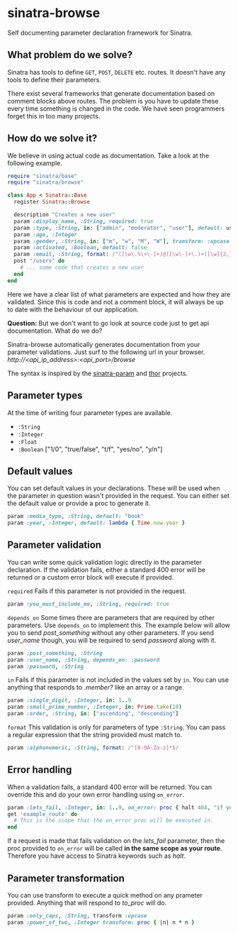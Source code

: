 # sinatra-browse

Self documenting parameter declaration framework for Sinatra.

## What problem do we solve?

Sinatra has tools to define `GET`, `POST`, `DELETE` etc. routes. It doesn't have any tools to define their parameters.

There exist several frameworks that generate documentation based on comment blocks above routes. The problem is you have to update these every time something is changed in the code. We have seen programmers forget this in too many projects.

## How do we solve it?

We believe in using actual code as documentation. Take a look at the following example.

```ruby
require "sinatra/base"
require "sinatra/browse"

class App < Sinatra::Base
  register Sinatra::Browse

  description "Creates a new user"
  param :display_name, :String, required: true
  param :type, :String, in: ["admin", "moderator", "user"], default: user
  param :age, :Integer
  param :gender, :String, in: ["m", "w", "M", "W"], transform: :upcase
  param :activated, :Boolean, default: false
  param :email, :String, format: /^([\w\.%\+\-]+)@([\w\-]+\.)+([\w]{2,})$/
  post "/users" do
    # ... some code that creates a new user
  end
end
```

Here we have a clear list of what parameters are expected and how they are validated. Since this is code and not a comment block, it will always be up to date with the behaviour of our application.

**Question:** But we don't want to go look at source code just to get api documentation. What do we do?

Sinatra-browse automatically generates documentation from your parameter validations. Just surf to the following url in your browser. *http://<api_ip_address>:<api_port>/browse*

The syntax is inspired by the [sinatra-param](https://github.com/mattt/sinatra-param) and [thor](https://github.com/erikhuda/thor) projects.

## Parameter types

At the time of writing four parameter types are available.

* `:String`
* `:Integer`
* `:Float`
* `:Boolean` ["1/0", "true/false", "t/f", "yes/no", "y/n"]

## Default values

You can set default values in your declarations. These will be used when the parameter in question wasn't provided in the request. You can either set the default value or provide a proc to generate it.

```ruby
param :media_type, :String, default: "book"
param :year, :Integer, default: lambda { Time.now.year }
```

## Parameter validation

You can write some quick validation logic directly in the parameter declaration. If the validation fails, either a standard 400 error will be returned or a custom error block will execute if provided.

`required` Fails if this parameter is not provided in the request.

```ruby
param :you_must_include_me, :String, required: true
```

`depends_on` Some times there are parameters that are required by other parameters. Use `depends_on` to implement this. The example below will allow you to send *post_something* without any other parameters. If you send *user_name* though, you will be required to send *password* along with it.

```ruby
param :post_something, :String
param :user_name, :String, depends_on: :password
param :password, :String
```

`in` Fails if this parameter is not included in the values set by `in`. You can use anything that responds to *.member?* like an array or a range.

```ruby
param :single_digit, :Integer, in: 1..9
param :small_prime_number, :Integer, in: Prime.take(10)
param :order, :String, in: ["ascending", "descending"]
```

`format` This validation is only for parameters of type `:String`. You can pass a regular expression that the string provided must match to.

```ruby
param :alphanumeric, :String, format: /^[0-9A-Za-z]*$/
```

## Error handling

When a validation fails, a standard 400 error will be returned. You can override this and do your own error handling using `on_error`.

```ruby
param :lets_fail, :Integer, in: 1..9, on_error: proc { halt 404, "if you're not giving us a number between 1 and 9, we're going to pretend not to be here!" }
get 'example_route' do
  # This is the scope that the on_error proc will be executed in.
end
```

If a request is made that fails validation on the *lets_fail* parameter, then the proc provided to `on_error` will be called **in the same scope as your route**. Therefore you have access to Sinatra keywords such as *halt*.

## Parameter transformation

You can use transform to execute a quick method on any prameter provided. Anything that will respond to *to_proc* will do.

```ruby
param :only_caps, :String, transform :upcase
param :power_of_two, :Integer transform: proc { |n| n * n }
```
